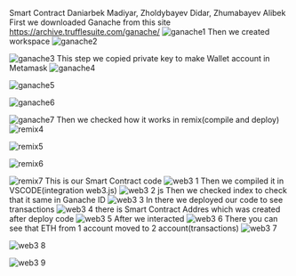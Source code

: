 Smart Contract                                      Daniarbek Madiyar, Zholdybayev Didar, Zhumabayev Alibek
First we downloaded Ganache from this site
https://archive.trufflesuite.com/ganache/
![ganache1](https://github.com/user-attachments/assets/8a765583-db31-418f-bd69-b3092b5404f2)
Then we created workspace
![ganache2](https://github.com/user-attachments/assets/ce7ae5b9-2f3b-442f-8795-0bcf323d5f68)

![ganache3](https://github.com/user-attachments/assets/cbdad097-afc9-4c6d-8c91-e285840e43c8)
This step we copied private key to make Wallet account in Metamask
![ganache4](https://github.com/user-attachments/assets/7b5d41c7-277f-4421-8778-17222fcd0792)

![ganache5](https://github.com/user-attachments/assets/7b19e1c3-f0dd-4f1d-8f77-7fcc9ff5161d)

![ganache6](https://github.com/user-attachments/assets/20f36aa5-3e14-43de-b8ce-d41441eb310b)

![ganache7](https://github.com/user-attachments/assets/c48b0487-b443-43fd-9792-465bfe6c364e)
Then we checked how it works in remix(compile and deploy)
![remix4](https://github.com/user-attachments/assets/3e293377-9bd8-4b09-8ebb-f969e92c15f2)

![remix5](https://github.com/user-attachments/assets/a35939ad-76ef-4c52-94f4-25506fe8eee2)

![remix6](https://github.com/user-attachments/assets/52e04910-0e49-45dc-a0f0-e30b6eeb4c85)

![remix7](https://github.com/user-attachments/assets/a5d3e178-0a56-48cb-a77a-b08d44b5ba94)
This is our Smart Contract code
![web3 1](https://github.com/user-attachments/assets/f30bd52d-94cd-4444-b909-07a28e1a9240)
Then we compiled it in VSCODE(integration web3.js)
![web3 2 js](https://github.com/user-attachments/assets/e78a4af9-a465-430d-9ef9-2bec57f9c962)
Then we checked index to check that it same in Ganache ID
![web3 3](https://github.com/user-attachments/assets/df438373-33f4-4540-b407-4870177face2)
In there we deployed our code to see transactions
![web3 4](https://github.com/user-attachments/assets/22a9f51d-72d7-4739-8d60-9785f18054dc)
there is Smart Contract Addres which was created after deploy code
![web3 5](https://github.com/user-attachments/assets/0e704b4c-1fce-4016-8c14-6539d2c90e57)
After we interacted 
![web3 6](https://github.com/user-attachments/assets/88d77641-d96b-44ed-8c61-700e8584f484)
There you can see that ETH from 1 account moved to 2 account(transactions) 
![web3 7](https://github.com/user-attachments/assets/5623142a-92e7-4313-9109-a808f68c0249)

![web3 8](https://github.com/user-attachments/assets/b9bc2e07-a61a-484f-9a58-6c2d1f86a96f)

![web3 9](https://github.com/user-attachments/assets/8b8989c5-2e32-4bc9-99bb-2e3ad36a6213)







